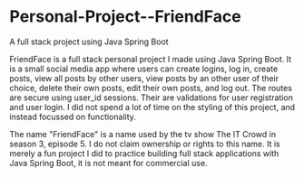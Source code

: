 # Personal-Project--FriendFace
A full stack project using Java Spring Boot


FriendFace is a full stack personal project I made using Java Spring Boot. It is a small social media app where users can create logins, log in, create posts, view all posts by other users, view posts by an other user of their choice, delete their own posts, edit their own posts, and log out. The routes are secure using user_id sessions. Their are validations for user registration and user login. I did not spend a lot of time on the styling of this project, and instead focussed on functionality. 

The name "FriendFace" is a name used by the tv show The IT Crowd in season 3, episode 5. I do not claim ownership or rights to this name. It is merely a fun project I did to practice building full stack applications with Java Spring Boot, it is not meant for commercial use.
